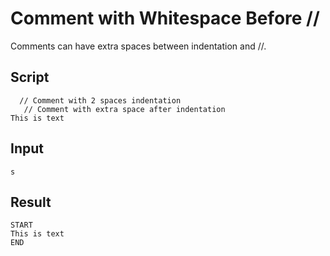 # Comment with Whitespace Before //

Comments can have extra spaces between indentation and //.

## Script
```cuentitos
  // Comment with 2 spaces indentation
   // Comment with extra space after indentation
This is text
```

## Input
```input
s
```

## Result
```result
START
This is text
END
```
